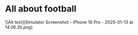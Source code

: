 # All about football 

![Alt text](Simulator Screenshot - iPhone 16 Pro - 2025-01-13 at 14.06.35.png)

